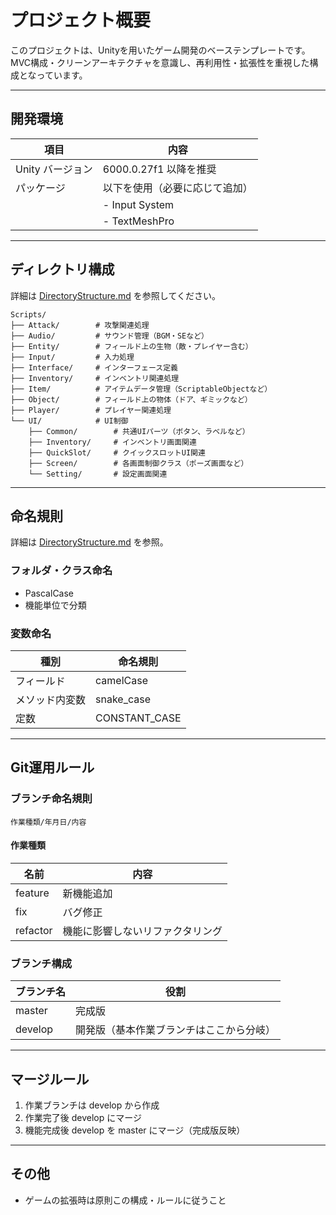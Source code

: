 # プロジェクト概要

このプロジェクトは、Unityを用いたゲーム開発のベーステンプレートです。  
MVC構成・クリーンアーキテクチャを意識し、再利用性・拡張性を重視した構成となっています。

---

## 開発環境

| 項目 | 内容 |
|------|------|
| Unity バージョン | 6000.0.27f1 以降を推奨 |
| パッケージ | 以下を使用（必要に応じて追加） |
| | - Input System |
| | - TextMeshPro |

---

## ディレクトリ構成

詳細は [DirectoryStructure.md](DirectoryStructure.md) を参照してください。

```
Scripts/
├── Attack/        # 攻撃関連処理
├── Audio/         # サウンド管理（BGM・SEなど）
├── Entity/        # フィールド上の生物（敵・プレイヤー含む）
├── Input/         # 入力処理
├── Interface/     # インターフェース定義
├── Inventory/     # インベントリ関連処理
├── Item/          # アイテムデータ管理（ScriptableObjectなど）
├── Object/        # フィールド上の物体（ドア、ギミックなど）
├── Player/        # プレイヤー関連処理
└── UI/            # UI制御
    ├── Common/        # 共通UIパーツ（ボタン、ラベルなど）
    ├── Inventory/     # インベントリ画面関連
    ├── QuickSlot/     # クイックスロットUI関連
    ├── Screen/        # 各画面制御クラス（ポーズ画面など）
    └── Setting/       # 設定画面関連
```

---

## 命名規則

詳細は [DirectoryStructure.md](DirectoryStructure.md) を参照。  

### フォルダ・クラス命名
- PascalCase
- 機能単位で分類

### 変数命名
| 種別 | 命名規則 |
|------|---------|
| フィールド | camelCase |
| メソッド内変数 | snake_case |
| 定数 | CONSTANT_CASE |

---

## Git運用ルール

### ブランチ命名規則
`作業種類/年月日/内容`

#### 作業種類
| 名前 | 内容 |
|------|------|
| feature | 新機能追加 |
| fix     | バグ修正 |
| refactor| 機能に影響しないリファクタリング |

### ブランチ構成
| ブランチ名 | 役割 |
|------------|------|
| master     | 完成版 |
| develop    | 開発版（基本作業ブランチはここから分岐） |

---

## マージルール
1. 作業ブランチは develop から作成  
2. 作業完了後 develop にマージ  
3. 機能完成後 develop を master にマージ（完成版反映）

---

## その他
- ゲームの拡張時は原則この構成・ルールに従うこと